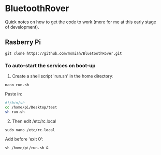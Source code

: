 # BluetoothRover

Quick notes on how to get the code to work (more for me at this early stage of development).

## Rasberry Pi

`git clone https://github.com/momiah/BluetoothRover.git`

### To auto-start the services on boot-up

1. Create a shell script 'run.sh' in the home directory:

`nano run.sh`

Paste in:

```bash
#!/bin/sh
cd /home/pi/Desktop/test
sh run.sh
```

2. Then edit /etc/rc.local

`sudo nano /etc/rc.local`

Add before 'exit 0':

`sh /home/pi/run.sh &`
